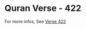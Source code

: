 # Quran Verse - 422 

For more infos, See [Verse 422](https://www.quranbookk.com/quran/search?q=422)